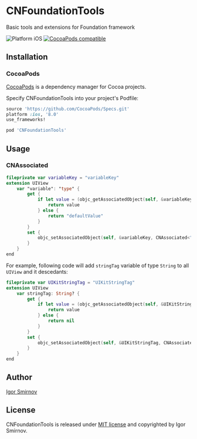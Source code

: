 # CNFoundationTools
Basic tools and extensions for Foundation framework

<img src="https://img.shields.io/badge/platform-iOS-blue.svg?style=flat" alt="Platform iOS" />
<a href="https://cocoapods.org/pods/CNFoundationTools"><img src="https://img.shields.io/badge/pod-0.0.1-blue.svg" alt="CocoaPods compatible" /></a>

## Installation

### CocoaPods

[CocoaPods](https://cocoapods.org/) is a dependency manager for Cocoa projects.

Specify CNFoundationTools into your project's Podfile:

```ruby
source 'https://github.com/CocoaPods/Specs.git'
platform :ios, '8.0'
use_frameworks!

pod 'CNFoundationTools'
```

## Usage

### CNAssociated
```swift
fileprivate var variableKey = "variableKey"
extension UIView
    var "variable": "type" {
        get {
            if let value = (objc_getAssociatedObject(self, &variableKey) as? CNAssociated<"type">)?.closure {
                return value
            } else {
                return "defaultValue"
            }
        }
        set {
            objc_setAssociatedObject(self, &variableKey, CNAssociated<"type">(closure: newValue), objc_AssociationPolicy.OBJC_ASSOCIATION_RETAIN)
        }
    }
end
```

For example, following code will add `stringTag` variable of type `String` to all `UIView` and it descedants:

```swift
fileprivate var UIKitStringTag = "UIKitStringTag"
extension UIView
    var stringTag: String? {
        get {
            if let value = (objc_getAssociatedObject(self, &UIKitStringTag) as? CNAssociated<String?>)?.closure {
                return value
            } else {
                return nil
            }
        }
        set {
            objc_setAssociatedObject(self, &UIKitStringTag, CNAssociated<String?>(closure: newValue), objc_AssociationPolicy.OBJC_ASSOCIATION_RETAIN)
        }
    }
end
``` 

## Author

[Igor Smirnov](https://www.github.com/megavolt605 "Igor Smirnov Github")

## License

CNFoundationTools is released under [MIT license](https://raw.githubusercontent.com/xmartlabs/XLActionController/master/LICENSE) and copyrighted by Igor Smirnov.
